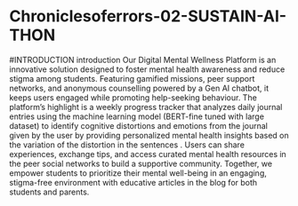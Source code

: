 # Chroniclesoferrors-02-SUSTAIN-AI-THON
#INTRODUCTION
introduction
Our Digital Mental Wellness Platform is an innovative solution designed to foster mental health awareness and reduce stigma among students. Featuring gamified missions, peer support networks, and anonymous counselling powered by a Gen AI chatbot, it keeps users engaged while promoting help-seeking behaviour. The platform’s highlight is a weekly progress tracker that analyzes daily journal entries using the machine learning model (BERT-fine tuned with large dataset) to identify cognitive distortions and emotions from the journal given by the user by providing personalized mental health insights based on the variation of the distortion in the sentences . Users can share experiences, exchange tips, and access curated mental health resources in the peer social networks to build a supportive community. Together, we empower students to prioritize their mental well-being in an engaging, stigma-free environment with educative articles in the blog for both students and parents.
